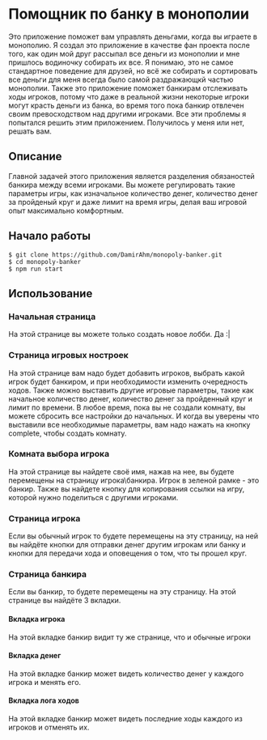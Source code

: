 # Помощник по банку в монополии

Это приложение поможет вам управлять деньгами, когда вы играете в монополию.
Я создал это приложение в качестве фан проекта после того, как один мой друг рассыпал все деньги из монополии и мне пришлось водиночку собирать их все. Я понимаю, это не самое стандартное поведение для друзей, но всё же собирать и сортировать все деньги для меня всегда было самой раздражающкй частью монополии. Также это приложение поможет банкирам отслеживать ходы игроков, потому что даже в реальной жизни некоторые игроки могут красть деньги из банка, во время того пока банкир отвлечен своим превосходством над другими игроками. Все эти проблемы я попытался решить этим приложением. Получилось у меня или нет, решать вам.

## Описание

Главной задачей этого приложения является разделения обязаностей банкира между всеми игроками. Вы можете регулировать такие параметры игры, как изначальное количество денег, количество денег за пройденый круг и даже лимит на время игры, делая ваш игровой опыт максимально комфортным.

## Начало работы

```shell
$ git clone https://github.com/DamirAhm/monopoly-banker.git
$ cd monopoly-banker
$ npm run start
```

## Использование

### Начальная страница

На этой странице вы можете только создать новое лобби. Да :|

### Страница игровых ностроек

На этой странице вам надо будет добавить игроков, выбрать какой игрок будет банкиром, и при необходимости изменить очередность ходов. Также можно выставить другие игровые параметры, такие как начальное количество денег, количество денег за пройденный круг и лимит по времени.
В любое время, пока вы не создали комнату, вы можете сбросить все настройки до начальных.
И когда вы уверены что выставили все необходимые параметры, вам надо нажать на кнопку complete, чтобы создать комнату.

### Комната выбора игрока

На этой странице вы найдете своё имя, нажав на нее, вы будете перемещены на страницу игрока\банкира. Игрок в зеленой рамке - это банкир.
Также вы найдете кнопку для копирования ссылки на игру, которой нужно поделиться с другими игроками.

### Страница игрока

Если вы обычный игрок то будете перемещены на эту страницу, на ней вы найдёте кнопки для отправки денег другим игрокам или банку и кнопки для передачи хода и оповещения о том, что ты прошел круг.

### Страница банкира

Если вы банкир, то будете перемещены на эту страницу. На этой странице вы найдёте 3 вкладки.

#### Вкладка игрока

На этой вкладке банкир видит ту же странице, что и обычные игроки

#### Вкладка денег

На этой вкладке банкир может видеть количество денег у каждого игрока и менять его.

#### Вкладка лога ходов

На этой вкладке банкир может видеть последние ходы каждого из игроков и отменять их.
